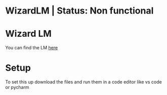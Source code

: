 # WizardLM | Status: Non functional

# Wizard LM
You can find the LM [here](https://huggingface.co/cognitivecomputations/WizardLM-13B-Uncensored)

# Setup
To set this up download the files and run them in a code editor like vs code or pycharm
